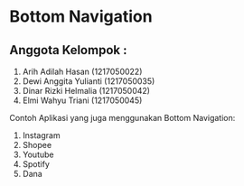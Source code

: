 # Bottom Navigation
## Anggota Kelompok :
1. Arih Adilah Hasan (1217050022)
2. Dewi Anggita Yulianti (1217050035)
3. Dinar Rizki Helmalia (1217050042)
4. Elmi Wahyu Triani (1217050045)

Contoh Aplikasi yang juga menggunakan Bottom Navigation:
1. Instagram
2. Shopee
3. Youtube
4. Spotify
5. Dana
